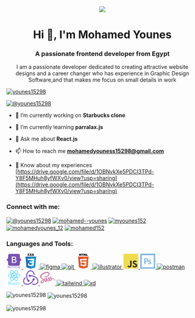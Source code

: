 <p align="center">
<img width="600"  src="https://r7q6w9z6.rocketcdn.me/career/wp-content/uploads/2020/03/hello.gif">

</p>
<h1 align="center">Hi 👋, I'm Mohamed Younes</h1>
<h3 align="center">A passionate frontend developer from Egypt</h3>
<p  align="center" >I am a passionate developer dedicated to creating
attractive website designs and a career changer who has experience in Graphic Design Software,and that makes me focus on small
details in work</p>
<p align="left"> <a href="https://github.com/ryo-ma/github-profile-trophy"><img src="https://github-profile-trophy.vercel.app/?username=younes15298" alt="younes15298" /></a> </p>

<p align="left"> <a href="https://twitter.com/@younes15298" target="blank"><img src="https://img.shields.io/twitter/follow/@younes15298?logo=twitter&style=for-the-badge" alt="@younes15298" /></a> </p>

- 🔭 I’m currently working on **Starbucks clone**

- 🌱 I’m currently learning **parralax.js**

- 💬 Ask me about **React.js**

- 📫 How to reach me **mohamedyouness15298@gmail.com**

- 📄 Know about my experiences [https://drive.google.com/file/d/1OBNvkXe5PDCI3TPd-Y8F5MHuh8yfWXv0/view?usp=sharing](https://drive.google.com/file/d/1OBNvkXe5PDCI3TPd-Y8F5MHuh8yfWXv0/view?usp=sharing)

<h3 align="left">Connect with me:</h3>
<p align="left">
<a href="https://twitter.com/@younes15298" target="blank"><img align="center" src="https://raw.githubusercontent.com/rahuldkjain/github-profile-readme-generator/master/src/images/icons/Social/twitter.svg" alt="@younes15298" height="30" width="40" /></a>
<a href="https://linkedin.com/in/mohamed--younes" target="blank"><img align="center" src="https://raw.githubusercontent.com/rahuldkjain/github-profile-readme-generator/master/src/images/icons/Social/linked-in-alt.svg" alt="mohamed--younes" height="30" width="40" /></a>
<a href="https://fb.com/myounes152" target="blank"><img align="center" src="https://raw.githubusercontent.com/rahuldkjain/github-profile-readme-generator/master/src/images/icons/Social/facebook.svg" alt="myounes152" height="30" width="40" /></a>
<a href="https://instagram.com/mohamedyounes_12" target="blank"><img align="center" src="https://raw.githubusercontent.com/rahuldkjain/github-profile-readme-generator/master/src/images/icons/Social/instagram.svg" alt="mohamedyounes_12" height="30" width="40" /></a>
<a href="https://www.behance.net/mohamed152" target="blank"><img align="center" src="https://raw.githubusercontent.com/rahuldkjain/github-profile-readme-generator/master/src/images/icons/Social/behance.svg" alt="mohamed152" height="30" width="40" /></a>
</p>

<h3 align="left">Languages and Tools:</h3>
<p align="left"> <a href="https://getbootstrap.com" target="_blank" rel="noreferrer"> <img src="https://raw.githubusercontent.com/devicons/devicon/master/icons/bootstrap/bootstrap-plain-wordmark.svg" alt="bootstrap" width="40" height="40"/> </a> <a href="https://www.w3schools.com/css/" target="_blank" rel="noreferrer"> <img src="https://raw.githubusercontent.com/devicons/devicon/master/icons/css3/css3-original-wordmark.svg" alt="css3" width="40" height="40"/> </a> <a href="https://www.figma.com/" target="_blank" rel="noreferrer"> <img src="https://www.vectorlogo.zone/logos/figma/figma-icon.svg" alt="figma" width="40" height="40"/> </a> <a href="https://git-scm.com/" target="_blank" rel="noreferrer"> <img src="https://www.vectorlogo.zone/logos/git-scm/git-scm-icon.svg" alt="git" width="40" height="40"/> </a> <a href="https://www.w3.org/html/" target="_blank" rel="noreferrer"> <img src="https://raw.githubusercontent.com/devicons/devicon/master/icons/html5/html5-original-wordmark.svg" alt="html5" width="40" height="40"/> </a> <a href="https://www.adobe.com/in/products/illustrator.html" target="_blank" rel="noreferrer"> <img src="https://www.vectorlogo.zone/logos/adobe_illustrator/adobe_illustrator-icon.svg" alt="illustrator" width="40" height="40"/> </a> <a href="https://developer.mozilla.org/en-US/docs/Web/JavaScript" target="_blank" rel="noreferrer"> <img src="https://raw.githubusercontent.com/devicons/devicon/master/icons/javascript/javascript-original.svg" alt="javascript" width="40" height="40"/> </a> <a href="https://www.photoshop.com/en" target="_blank" rel="noreferrer"> <img src="https://raw.githubusercontent.com/devicons/devicon/master/icons/photoshop/photoshop-line.svg" alt="photoshop" width="40" height="40"/> </a> <a href="https://postman.com" target="_blank" rel="noreferrer"> <img src="https://www.vectorlogo.zone/logos/getpostman/getpostman-icon.svg" alt="postman" width="40" height="40"/> </a> <a href="https://reactjs.org/" target="_blank" rel="noreferrer"> <img src="https://raw.githubusercontent.com/devicons/devicon/master/icons/react/react-original-wordmark.svg" alt="react" width="40" height="40"/> </a> <a href="https://redux.js.org" target="_blank" rel="noreferrer"> <img src="https://raw.githubusercontent.com/devicons/devicon/master/icons/redux/redux-original.svg" alt="redux" width="40" height="40"/> </a> <a href="https://sass-lang.com" target="_blank" rel="noreferrer"> <img src="https://raw.githubusercontent.com/devicons/devicon/master/icons/sass/sass-original.svg" alt="sass" width="40" height="40"/> </a> <a href="https://tailwindcss.com/" target="_blank" rel="noreferrer"> <img src="https://www.vectorlogo.zone/logos/tailwindcss/tailwindcss-icon.svg" alt="tailwind" width="40" height="40"/> </a> <a href="https://www.adobe.com/products/xd.html" target="_blank" rel="noreferrer"> <img src="https://cdn.worldvectorlogo.com/logos/adobe-xd.svg" alt="xd" width="40" height="40"/> </a> </p>

<p><img align="left" src="https://github-readme-stats.vercel.app/api/top-langs?username=younes15298&show_icons=true&locale=en&layout=compact" alt="younes15298" /></p>

<p>&nbsp;<img align="center" src="https://github-readme-stats.vercel.app/api?username=younes15298&show_icons=true&locale=en" alt="younes15298" /></p>

<p><img align="center" src="https://github-readme-streak-stats.herokuapp.com/?user=younes15298&" alt="younes15298" /></p>
